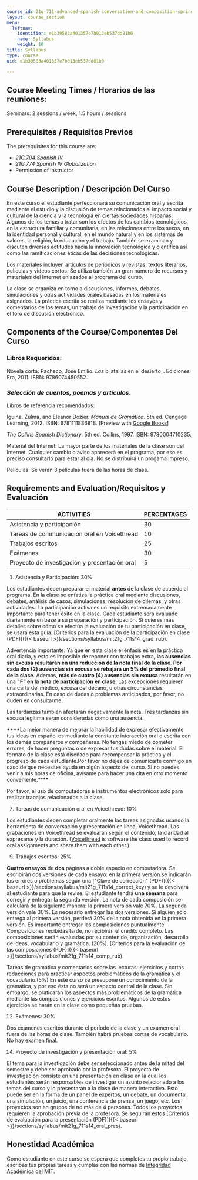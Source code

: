 ```yaml
---
course_id: 21g-711-advanced-spanish-conversation-and-composition-spring-2014
layout: course_section
menu:
  leftnav:
    identifier: e1b30583a401357e7b013eb537dd81b0
    name: Syllabus
    weight: 10
title: Syllabus
type: course
uid: e1b30583a401357e7b013eb537dd81b0

---
```


Course Meeting Times / Horarios de las reuniones:
-------------------------------------------------

Seminars: 2 sessions / week, 1.5 hours / sessions

Prerequisites / Requisitos Previos
----------------------------------

The prerequisites for this course are:

*   [_21G.704 Spanish IV_](/courses/21g-704-spanish-iv-spring-2005)
*   _21G.774 Spanish IV Globalization_
*   Permission of instructor

Course Description / Descripción Del Curso
------------------------------------------

En este curso el estudiante perfeccionará su comunicación oral y escrita mediante el estudio y la discusión de temas relacionados al impacto social y cultural de la ciencia y la tecnología en ciertas sociedades hispanas. Algunos de los temas a tratar son los efectos de los cambios tecnológicos en la estructura familiar y comunitaria, en las relaciones entre los sexos, en la identidad personal y cultural, en el mundo natural y en los sistemas de valores, la religión, la educación y el trabajo. También se examinan y discuten diversas actitudes hacia la innovación tecnológica y científica así como las ramificaciones éticas de las decisiones tecnológicas.

Los materiales incluyen artículos de periódicos y revistas, textos literarios, películas y videos cortos. Se utiliza también un gran número de recursos y materiales del Internet enlazados al programa del curso.

La clase se organiza en torno a discusiones, informes, debates, simulaciones y otras actividades orales basadas en los materiales asignados. La práctica escrita se realiza mediante los ensayos y comentarios de los temas, un trabajo de investigación y la participación en el foro de discusión electrónico.

Components of the Course/Componentes Del Curso
----------------------------------------------

### Libros Requeridos:

Novela corta: Pacheco, José Emilio. _Las_ b_atallas en el desierto_. Ediciones Era, 2011. ISBN: 9786074450552.

### _Selección de cuentos, poemas y artículos_.

Libros de referencia recomendados:

Iguina, Zulma, and Eleanor Dozier. _Manual de Gramática_. 5th ed. Cengage Learning, 2012. ISBN: 9781111836818. \[Preview with [Google Books](http://books.google.com/books?id=ct7-wUK5m1QC&pg=PAfrontcover)\]

_The Collins Spanish Dictionary_. 5th ed. Collins, 1997. ISBN: 9780004710235.

Material del Internet: La mayor parte de los materiales de la clase son del Internet. Cualquier cambio o aviso aparecerá en el programa, por eso es preciso consultarlo para estar al día. No se distribuirá un progama impreso.

Películas: Se verán 3 películas fuera de las horas de clase.

Requirements and Evaluation/Requisitos y Evaluación
---------------------------------------------------

| ACTIVITIES | PERCENTAGES |
| --- | --- |
| Asistencia y participación | 30 |
| Tareas de communicación oral en Voicethread | 10 |
| Trabajos escritos | 25 |
| Exámenes | 30 |
| Proyecto de investigación y presentación oral | 5 

1.  Asistencia y Participación: 30%

Los estudiantes deben preparar el material **antes** de la clase de acuerdo al programa. En la clase se enfatiza la práctica oral mediante discusiones, debates, análisis de casos, simulaciones, resolución de dilemas, y otras actividades. La participación activa es un requisito extremadamente importante para tener éxito en la clase. Cada estudiante será evaluado diariamente en base a su preparación y participación. Si quieres más detalles sobre cómo se efectúa la evaluación de tu participación en clase, se usará esta guía: [Criterios para la evaluación de la participación en clase (PDF)]({{< baseurl >}}/sections/syllabus/mit21g_711s14_grad_rub).

Advertencia Importante: Ya que en esta clase el énfasis es en la práctica oral diaria, y esto es imposible de reponer con trabajos extra, **las ausencias sin excusa resultarán en una reducción de la nota final de la clase**. **Por cada dos (2) ausencias sin excusa se rebajará un 5% del promedio final de la clase**. Además, **más de cuatro (4) ausencias** **sin excusa** resultarán en una **"F" en la nota de participación en clase**. Las excepciones requieren una carta del médico, excusa del decano, u otras circunstancias extraordinarias. En caso de dudas o problemas anticipados, por favor, no duden en consultarme.

Las tardanzas también afectarán negativamente la nota. Tres tardanzas sin excusa legítima serán consideradas como una ausencia.

\*\*\*\*La mejor manera de mejorar la habilidad de expresar efectivamente tus ideas en español es mediante la constante interacción oral o escrita con los demás compañeros y compañeras. No tengas miedo de cometer errores, de hacer preguntas o de expresar tus dudas sobre el material. El formato de la clase está diseñado para recompensar la práctica y el progreso de cada estudiante.Por favor no dejes de comunicarte conmigo en caso de que necesites ayuda en algún aspecto del curso. Si no puedes venir a mis horas de oficina, avísame para hacer una cita en otro momento conveniente.\*\*\*\*

Por favor, el uso de computadoras e instrumentos electrónicos sólo para realizar trabajos relacionados a la clase.

7.  Tareas de comunicación oral en Voicethread: 10%

Los estudiantes deben completar oralmente las tareas asignadas usando la herramienta de conversación y presentación en línea, Voicethread. Las grabaciones en Voicethread se evaluarán según el contenido, la claridad al expresarse y la duración. ([Voicethread](http://voicethread.com/) is software the class used to record oral assignments and share them with each other.)

9.  Trabajos escritos: 25%

**Cuatro ensayos** de **dos** páginas a doble espacio en computadora. Se escribirán dos versiones de cada ensayo: en la primera versión se indicarán los errores o problemas según una ["Clave de corrección" (PDF)]({{< baseurl >}}/sections/syllabus/mit21g_711s14_correct_key) y se le devolverá al estudiante para que la revise. El estudiante tendrá **una semana** para corregir y entregar la segunda versión. La nota de cada composición se calculará de la siguiente manera: la primera versión vale 70%. La segunda versión vale 30%. Es necesario entregar las dos versiones. Si alguien sólo entrega al primera versión, perderá 30% de la nota obtenida en la primera versión. Es importante entregar las composiciones puntualmente. Composiciones recibidas tarde, no recibirán el crédito completo. Las composiciones serán evaluadas por su contenido, organización, desarrollo de ideas, vocabulario y gramática. (20%). [Criterios para la evaluación de las composiciones (PDF)]({{< baseurl >}}/sections/syllabus/mit21g_711s14_comp_rub).  

Tareas de gramática y comentarios sobre las lecturas: ejercicios y cortas redacciones para practicar aspectos problemáticos de la gramática y el vocabulario.(5%) En este curso se presupone un conocimiento de la gramática, y por eso ésta no será un aspecto central de la clase. Sin embargo, se praticarán los aspectos más problemáticos de la gramática mediante las composiciones y ejercicios escritos. Algunos de estos ejercicios se harán en la clase como pequeñas pruebas.

12.  Exámenes: 30%

Dos exámenes escritos durante el período de la clase y un examen oral fuera de las horas de clase. También habrá pruebas cortas de vocabulario. No hay examen final.

14.  Proyecto de investigación y presentación oral: 5%

El tema para la investigación debe ser seleccionado antes de la mitad del semestre y debe ser aprobado por la profesora. El proyecto de investigación consiste en una presentación en clase en la cual los estudiantes serán responsables de investigar un asunto relacionado a los temas del curso y lo presentarán a la clase de manera interactiva. Esto puede ser en la forma de un panel de expertos, un debate, un documental, una simulación, un juicio, una conferencia de prensa, un juego, etc. Los proyectos son en grupos de no más de 4 personas. Todos los proyectos requieren la aprobación previa de la profesora. Se seguirán estos [Criterios de evaluación para la presentación (PDF)]({{< baseurl >}}/sections/syllabus/mit21g_711s14_oral_pres).

Honestidad Académica
--------------------

Como estudiante en este curso se espera que completes tu propio trabajo, escribas tus propias tareas y cumplas con las normas de [Integridad Académica del MIT](http://integrity.mit.edu/).